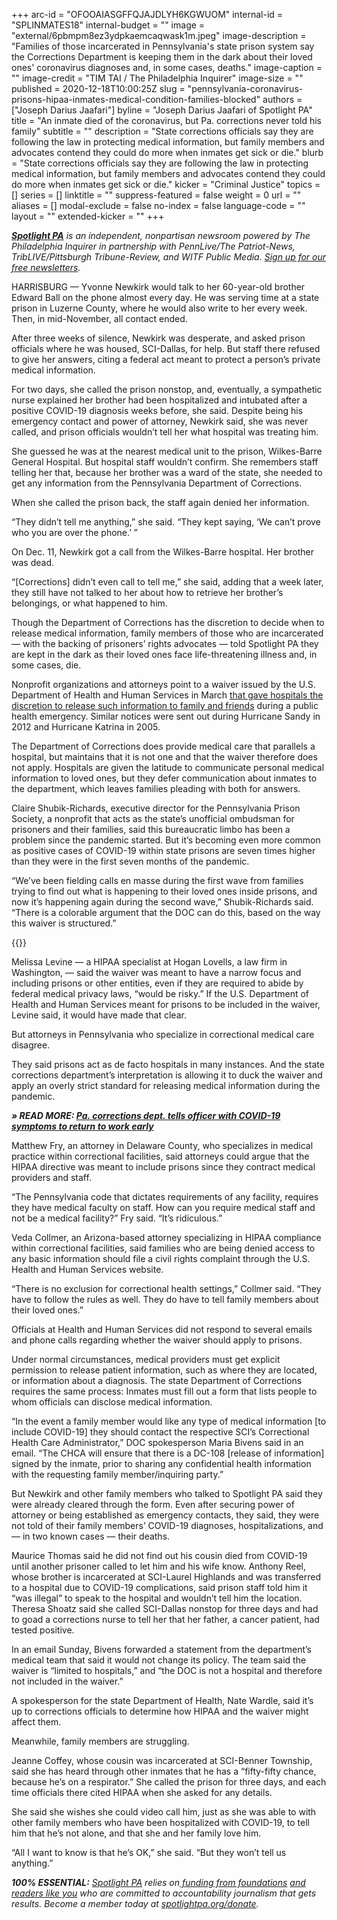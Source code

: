 +++
arc-id = "OFOOAIASGFFQJAJDLYH6KGWUOM"
internal-id = "SPLINMATES18"
internal-budget = ""
image = "external/6pbmpm8ez3ydpkaemcaqwask1m.jpeg"
image-description = "Families of those incarcerated in Pennsylvania's state prison system say the Corrections Department is keeping them in the dark about their loved ones' coronavirus diagnoses and, in some cases, deaths."
image-caption = ""
image-credit = "TIM TAI / The Philadelphia Inquirer"
image-size = ""
published = 2020-12-18T10:00:25Z
slug = "pennsylvania-coronavirus-prisons-hipaa-inmates-medical-condition-families-blocked"
authors = ["Joseph Darius Jaafari"]
byline = "Joseph Darius Jaafari of Spotlight PA"
title = "An inmate died of the coronavirus, but Pa. corrections never told his family"
subtitle = ""
description = "State corrections officials say they are following the law in protecting medical information, but family members and advocates contend they could do more when inmates get sick or die."
blurb = "State corrections officials say they are following the law in protecting medical information, but family members and advocates contend they could do more when inmates get sick or die."
kicker = "Criminal Justice"
topics = []
series = []
linktitle = ""
suppress-featured = false
weight = 0
url = ""
aliases = []
modal-exclude = false
no-index = false
language-code = ""
layout = ""
extended-kicker = ""
+++

<a href="https://lesspage.com/"><i><b>Spotlight PA</b></i></a><i> is an independent, nonpartisan newsroom powered by The Philadelphia Inquirer in partnership with PennLive/The Patriot-News, TribLIVE/Pittsburgh Tribune-Review, and WITF Public Media. </i><a href="https://lesspage.com/newsletters"><i>Sign up for our free newsletters</i></a><i>.</i>

HARRISBURG — Yvonne Newkirk would talk to her 60-year-old brother Edward Ball on the phone almost every day. He was serving time at a state prison in Luzerne County, where he would also write to her every week. Then, in mid-November, all contact ended.

After three weeks of silence, Newkirk was desperate, and asked prison officials where he was housed, SCI-Dallas, for help. But staff there refused to give her answers, citing a federal act meant to protect a person’s private medical information.

For two days, she called the prison nonstop, and, eventually, a sympathetic nurse explained her brother had been hospitalized and intubated after a positive COVID-19 diagnosis weeks before, she said. Despite being his emergency contact and power of attorney, Newkirk said, she was never called, and prison officials wouldn’t tell her what hospital was treating him.

She guessed he was at the nearest medical unit to the prison, Wilkes-Barre General Hospital. But hospital staff wouldn’t confirm. She remembers staff telling her that, because her brother was a ward of the state, she needed to get any information from the Pennsylvania Department of Corrections.

When she called the prison back, the staff again denied her information.

“They didn’t tell me anything,” she said. “They kept saying, ‘We can’t prove who you are over the phone.’ ”

On Dec. 11, Newkirk got a call from the Wilkes-Barre hospital. Her brother was dead.

“[Corrections] didn’t even call to tell me,” she said, adding that a week later, they still have not talked to her about how to retrieve her brother’s belongings, or what happened to him.

Though the Department of Corrections has the discretion to decide when to release medical information, family members of those who are incarcerated — with the backing of prisoners’ rights advocates — told Spotlight PA they are kept in the dark as their loved ones face life-threatening illness and, in some cases, die.

<script src="https://lesspage.com/embed.js" async></script><div data-spl-embed-version="1" data-spl-src="https://lesspage.com/embeds/newsletter/"></div>

Nonprofit organizations and attorneys point to a waiver issued by the U.S. Department of Health and Human Services in March <a href="https://www.hhs.gov/sites/default/files/hipaa-and-covid-19-limited-hipaa-waiver-bulletin-508.pdf" target=_blank>that gave hospitals the discretion to release such information to family and friends</a> during a public health emergency. Similar notices were sent out during Hurricane Sandy in 2012 and Hurricane Katrina in 2005.

The Department of Corrections does provide medical care that parallels a hospital, but maintains that it is not one and that the waiver therefore does not apply. Hospitals are given the latitude to communicate personal medical information to loved ones, but they defer communication about inmates to the department, which leaves families pleading with both for answers.

Claire Shubik-Richards, executive director for the Pennsylvania Prison Society, a nonprofit that acts as the state’s unofficial ombudsman for prisoners and their families, said this bureaucratic limbo has been a problem since the pandemic started. But it’s becoming even more common as positive cases of COVID-19 within state prisons are seven times higher than they were in the first seven months of the pandemic.

“We’ve been fielding calls en masse during the first wave from families trying to find out what is happening to their loved ones inside prisons, and now it’s happening again during the second wave,” Shubik-Richards said. “There is a colorable argument that the DOC can do this, based on the way this waiver is structured.”

{{<picture src="external/hqp0e8mkfccnjqcf2asrec3wg4.jpeg" description="Yvonne Newkirk with her brother Edward Ball before he died from the coronavirus." caption="Yvonne Newkirk with her brother Edward Ball before he died from the coronavirus." credit="Handout">}} 

Melissa Levine — a HIPAA specialist at Hogan Lovells, a law firm in Washington, — said the waiver was meant to have a narrow focus and including prisons or other entities, even if they are required to abide by federal medical privacy laws, “would be risky.” If the U.S. Department of Health and Human Services meant for prisons to be included in the waiver, Levine said, it would have made that clear.

But attorneys in Pennsylvania who specialize in correctional medical care disagree.

They said prisons act as de facto hospitals in many instances. And the state corrections department’s interpretation is allowing it to duck the waiver and apply an overly strict standard for releasing medical information during the pandemic.

<i><b>» READ MORE: </b></i><a href="https://lesspage.com/news/2020/12/pennsylvania-prisons-coronavirus-corrections-officer/" target=_blank><i><b>Pa. corrections dept. tells officer with COVID-19 symptoms to return to work early</b></i></a>

Matthew Fry, an attorney in Delaware County, who specializes in medical practice within correctional facilities, said attorneys could argue that the HIPAA directive was meant to include prisons since they contract medical providers and staff.

“The Pennsylvania code that dictates requirements of any facility, requires they have medical faculty on staff. How can you require medical staff and not be a medical facility?” Fry said. “It’s ridiculous.”

Veda Collmer, an Arizona-based attorney specializing in HIPAA compliance within correctional facilities, said families who are being denied access to any basic information should file a civil rights complaint through the U.S. Health and Human Services website.

“There is no exclusion for correctional health settings,” Collmer said. “They have to follow the rules as well. They do have to tell family members about their loved ones.”

Officials at Health and Human Services did not respond to several emails and phone calls regarding whether the waiver should apply to prisons.

Under normal circumstances, medical providers must get explicit permission to release patient information, such as where they are located, or information about a diagnosis. The state Department of Corrections requires the same process: Inmates must fill out a form that lists people to whom officials can disclose medical information.

“In the event a family member would like any type of medical information [to include COVID-19] they should contact the respective SCI’s Correctional Health Care Administrator,” DOC spokesperson Maria Bivens said in an email. “The CHCA will ensure that there is a DC-108 [release of information] signed by the inmate, prior to sharing any confidential health information with the requesting family member/inquiring party.”

<script src="https://lesspage.com/embed.js" async></script><div data-spl-embed-version="1" data-spl-src="https://lesspage.com/embeds/donate/"></div>

But Newkirk and other family members who talked to Spotlight PA said they were already cleared through the form. Even after securing power of attorney or being established as emergency contacts, they said, they were not told of their family members’ COVID-19 diagnoses, hospitalizations, and — in two known cases — their deaths.

Maurice Thomas said he did not find out his cousin died from COVID-19 until another prisoner called to let him and his wife know. Anthony Reel, whose brother is incarcerated at SCI-Laurel Highlands and was transferred to a hospital due to COVID-19 complications, said prison staff told him it “was illegal” to speak to the hospital and wouldn’t tell him the location. Theresa Shoatz said she called SCI-Dallas nonstop for three days and had to goad a corrections nurse to tell her that her father, a cancer patient, had tested positive.

In an email Sunday, Bivens forwarded a statement from the department’s medical team that said it would not change its policy. The team said the waiver is “limited to hospitals,” and “the DOC is not a hospital and therefore not included in the waiver.”

A spokesperson for the state Department of Health, Nate Wardle, said it’s up to corrections officials to determine how HIPAA and the waiver might affect them.

Meanwhile, family members are struggling.

Jeanne Coffey, whose cousin was incarcerated at SCI-Benner Township, said she has heard through other inmates that he has a “fifty-fifty chance, because he’s on a respirator.” She called the prison for three days, and each time officials there cited HIPAA when she asked for any details.

She said she wishes she could video call him, just as she was able to with other family members who have been hospitalized with COVID-19, to tell him that he’s not alone, and that she and her family love him.

“All I want to know is that he’s OK,” she said. “But they won’t tell us anything.”

<i><b>100% ESSENTIAL:</b></i><i> </i><a href="https://lesspage.com/"><i>Spotlight PA</i></a><i> relies on</i><a href="https://lesspage.com/support"><i> funding from foundations</i></a><i> </i><a href="https://lesspage.com/support"><i>and readers like you</i></a><i> who are committed to accountability journalism that gets results. Become a member today at </i><a href="http://checkout.fundjournalism.org/memberform?org_id=spotlightpa&campaign=701f4000000TVuIAAW"><i>spotlightpa.org/donate</i></a><i>.</i>

